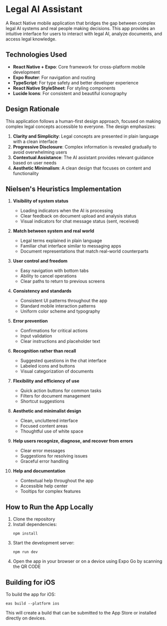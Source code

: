 # Legal AI Assistant

A React Native mobile application that bridges the gap between complex legal AI systems and real people making decisions. This app provides an intuitive interface for users to interact with legal AI, analyze documents, and access legal knowledge.

## Technologies Used

- **React Native + Expo**: Core framework for cross-platform mobile development
- **Expo Router**: For navigation and routing
- **TypeScript**: For type safety and better developer experience
- **React Native StyleSheet**: For styling components
- **Lucide Icons**: For consistent and beautiful iconography

## Design Rationale

This application follows a human-first design approach, focused on making complex legal concepts accessible to everyone. The design emphasizes:

1. **Clarity and Simplicity**: Legal concepts are presented in plain language with a clean interface
2. **Progressive Disclosure**: Complex information is revealed gradually to avoid overwhelming users
3. **Contextual Assistance**: The AI assistant provides relevant guidance based on user needs
4. **Aesthetic Minimalism**: A clean design that focuses on content and functionality

## Nielsen's Heuristics Implementation

1. **Visibility of system status**
   - Loading indicators when the AI is processing
   - Clear feedback on document upload and analysis status
   - Visual indicators for chat message status (sent, received)

2. **Match between system and real world**
   - Legal terms explained in plain language
   - Familiar chat interface similar to messaging apps
   - Document representations that match real-world counterparts

3. **User control and freedom**
   - Easy navigation with bottom tabs
   - Ability to cancel operations
   - Clear paths to return to previous screens

4. **Consistency and standards**
   - Consistent UI patterns throughout the app
   - Standard mobile interaction patterns
   - Uniform color scheme and typography

5. **Error prevention**
   - Confirmations for critical actions
   - Input validation
   - Clear instructions and placeholder text

6. **Recognition rather than recall**
   - Suggested questions in the chat interface
   - Labeled icons and buttons
   - Visual categorization of documents

7. **Flexibility and efficiency of use**
   - Quick action buttons for common tasks
   - Filters for document management
   - Shortcut suggestions

8. **Aesthetic and minimalist design**
   - Clean, uncluttered interface
   - Focused content areas
   - Thoughtful use of white space

9. **Help users recognize, diagnose, and recover from errors**
   - Clear error messages
   - Suggestions for resolving issues
   - Graceful error handling

10. **Help and documentation**
    - Contextual help throughout the app
    - Accessible help center
    - Tooltips for complex features

## How to Run the App Locally

1. Clone the repository
2. Install dependencies:
   ```
   npm install
   ```
3. Start the development server:
   ```
   npm run dev
   ```
4. Open the app in your browser or on a device using Expo Go by scanning the QR CODE

## Building for iOS

To build the app for iOS:

```
eas build --platform ios
```

This will create a build that can be submitted to the App Store or installed directly on devices.